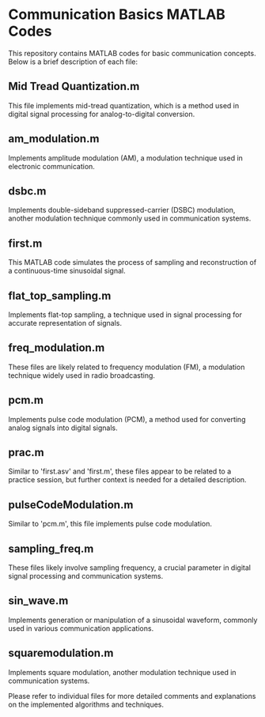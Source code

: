 # Communication Basics MATLAB Codes

This repository contains MATLAB codes for basic communication concepts. Below is a brief description of each file:

## Mid Tread Quantization.m
This file implements mid-tread quantization, which is a method used in digital signal processing for analog-to-digital conversion.

## am_modulation.m
Implements amplitude modulation (AM), a modulation technique used in electronic communication.

## dsbc.m
Implements double-sideband suppressed-carrier (DSBC) modulation, another modulation technique commonly used in communication systems.

## first.m
This MATLAB code simulates the process of sampling and reconstruction of a continuous-time sinusoidal signal. 

## flat_top_sampling.m
Implements flat-top sampling, a technique used in signal processing for accurate representation of signals.


## freq_modulation.m
These files are likely related to frequency modulation (FM), a modulation technique widely used in radio broadcasting.

## pcm.m
Implements pulse code modulation (PCM), a method used for converting analog signals into digital signals.


## prac.m
Similar to 'first.asv' and 'first.m', these files appear to be related to a practice session, but further context is needed for a detailed description.

## pulseCodeModulation.m
Similar to 'pcm.m', this file implements pulse code modulation.


## sampling_freq.m
These files likely involve sampling frequency, a crucial parameter in digital signal processing and communication systems.


## sin_wave.m
Implements generation or manipulation of a sinusoidal waveform, commonly used in various communication applications.

## squaremodulation.m
Implements square modulation, another modulation technique used in communication systems.

Please refer to individual files for more detailed comments and explanations on the implemented algorithms and techniques.
